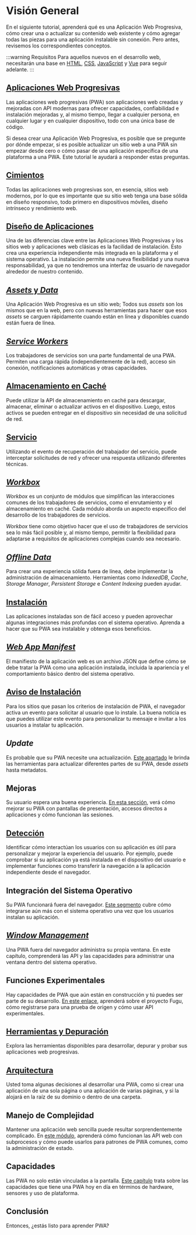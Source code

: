 # Visión General

En el siguiente tutorial, aprenderá qué es una Aplicación Web Progresiva, cómo crear una o actualizar su contenido web existente y cómo agregar todas las piezas para una aplicación instalable sin conexión. Pero antes, revisemos los correspondientes conceptos.

:::warning Requisitos
Para aquellos nuevos en el desarrollo web, necesitarán una base en [HTML](https://developer.mozilla.org/en-US/docs/Web/HTML), [CSS](https://developer.mozilla.org/en-US/docs/Web/CSS), [JavaScript](https://developer.mozilla.org/en-US/docs/Web/JavaScript) y [Vue](https://vuejs.org/) para seguir adelante.
:::

## [Aplicaciones Web Progresivas](https://web.dev/learn/pwa/progressive-web-apps/)

Las aplicaciones web progresivas (PWA) son aplicaciones web creadas y mejoradas con API modernas para ofrecer capacidades, confiabilidad e instalación mejoradas y, al mismo tiempo, llegar a cualquier persona, en cualquier lugar y en cualquier dispositivo, todo con una única base de código.

Si desea crear una Aplicación Web Progresiva, es posible que se pregunte por dónde empezar, si es posible actualizar un sitio web a una PWA sin empezar desde cero o cómo pasar de una aplicación específica de una plataforma a una PWA. Este tutorial le ayudará a responder estas preguntas.

## [Cimientos](https://web.dev/learn/pwa/foundations/)

Todas las aplicaciones web progresivas son, en esencia, sitios web modernos, por lo que es importante que su sitio web tenga una base sólida en diseño responsivo, todo primero en dispositivos móviles, diseño intrínseco y rendimiento web.


## [Diseño de Aplicaciones](https://web.dev/learn/pwa/app-design/)

Una de las diferencias clave entre las Aplicaciones Web Progresivas y los sitios web y aplicaciones web clásicas es la facilidad de instalación. Esto crea una experiencia independiente más integrada en la plataforma y el sistema operativo. La instalación permite una nueva flexibilidad y una nueva responsabilidad, ya que no tendremos una interfaz de usuario de navegador alrededor de nuestro contenido.

## [_Assets_ y _Data_](https://web.dev/learn/pwa/assets-and-data/)

Una Aplicación Web Progresiva es un sitio web; Todos sus _assets_ son los mismos que en la web, pero con nuevas herramientas para hacer que esos  _assets_ se carguen rápidamente cuando están en línea y disponibles cuando están fuera de línea.

## [_Service Workers_](https://web.dev/learn/pwa/service-workers/)

Los trabajadores de servicios son una parte fundamental de una PWA. Permiten una carga rápida (independientemente de la red), acceso sin conexión, notificaciones automáticas y otras capacidades.

## [Almacenamiento en Caché](https://web.dev/learn/pwa/caching/)

Puede utilizar la API de almacenamiento en caché para descargar, almacenar, eliminar o actualizar activos en el dispositivo. Luego, estos activos se pueden entregar en el dispositivo sin necesidad de una solicitud de red.

## [Servicio](https://web.dev/learn/pwa/serving/)

Utilizando el evento de recuperación del trabajador del servicio, puede interceptar solicitudes de red y ofrecer una respuesta utilizando diferentes técnicas.

## [_Workbox_](https://web.dev/learn/pwa/workbox/)

_Workbox_ es un conjunto de módulos que simplifican las interacciones comunes de los trabajadores de servicios, como el enrutamiento y el almacenamiento en caché. Cada módulo aborda un aspecto específico del desarrollo de los trabajadores de servicios.

_Workbox_ tiene como objetivo hacer que el uso de trabajadores de servicios sea lo más fácil posible y, al mismo tiempo, permitir la flexibilidad para adaptarse a requisitos de aplicaciones complejas cuando sea necesario.

## [_Offline Data_](https://web.dev/learn/pwa/offline-data/)

Para crear una experiencia sólida fuera de línea, debe implementar la administración de almacenamiento. Herramientas como _IndexedDB_, _Cache_, _Storage Manager_, _Persistent Storage_ e _Content Indexing_ pueden ayudar.

## [Instalación](https://web.dev/learn/pwa/installation/)

Las aplicaciones instaladas son de fácil acceso y pueden aprovechar algunas integraciones más profundas con el sistema operativo. Aprenda a hacer que su PWA sea instalable y obtenga esos beneficios.

## [_Web App Manifest_](https://web.dev/learn/pwa/web-app-manifest/)

El manifiesto de la aplicación web es un archivo JSON que define cómo se debe tratar la PWA como una aplicación instalada, incluida la apariencia y el comportamiento básico dentro del sistema operativo.

## [Aviso de Instalación](https://web.dev/learn/pwa/installation-prompt/)

Para los sitios que pasan los criterios de instalación de PWA, el navegador activa un evento para solicitar al usuario que lo instale. La buena noticia es que puedes utilizar este evento para personalizar tu mensaje e invitar a los usuarios a instalar tu aplicación.

## _Update_

Es probable que su PWA necesite una actualización. [Este apartado](https://web.dev/learn/pwa/update/) le brinda las herramientas para actualizar diferentes partes de su PWA, desde _assets_ hasta metadatos.

## Mejoras

Su usuario espera una buena experiencia. [En esta sección](https://web.dev/learn/pwa/enhancements/), verá cómo mejorar su PWA con pantallas de presentación, accesos directos a aplicaciones y cómo funcionan las sesiones.

## [Detección](https://web.dev/learn/pwa/detection/)

Identificar cómo interactúan los usuarios con su aplicación es útil para personalizar y mejorar la experiencia del usuario. Por ejemplo, puede comprobar si su aplicación ya está instalada en el dispositivo del usuario e implementar funciones como transferir la navegación a la aplicación independiente desde el navegador.

## Integración del Sistema Operativo

Su PWA funcionará fuera del navegador. [Este segmento](https://web.dev/learn/pwa/os-integration/) cubre cómo integrarse aún más con el sistema operativo una vez que los usuarios instalan su aplicación.

## [_Window Management_](https://web.dev/learn/pwa/windows/)

Una PWA fuera del navegador administra su propia ventana. En este capítulo, comprenderá las API y las capacidades para administrar una ventana dentro del sistema operativo.

## Funciones Experimentales

Hay capacidades de PWA que aún están en construcción y tú puedes ser parte de su desarrollo. [En este enlace](https://web.dev/learn/pwa/experimental/), aprenderá sobre el proyecto Fugu, cómo registrarse para una prueba de origen y cómo usar API experimentales.

## [Herramientas y Depuración](https://web.dev/learn/pwa/tools-and-debug/)

Explora las herramientas disponibles para desarrollar, depurar y probar sus aplicaciones web progresivas.

## [Arquitectura](https://web.dev/learn/pwa/architecture/)

Usted toma algunas decisiones al desarrollar una PWA, como si crear una aplicación de una sola página o una aplicación de varias páginas, y si la alojará en la raíz de su dominio o dentro de una carpeta.

## Manejo de Complejidad

Mantener una aplicación web sencilla puede resultar sorprendentemente complicado. En [este módulo](https://web.dev/learn/pwa/complexity/), aprenderá cómo funcionan las API web con subprocesos y cómo puede usarlos para patrones de PWA comunes, como la administración de estado.

## Capacidades

Las PWA no solo están vinculadas a la pantalla. [Este capítulo](https://web.dev/learn/pwa/capabilities/) trata sobre las capacidades que tiene una PWA hoy en día en términos de hardware, sensores y uso de plataforma.

## Conclusión

Entonces, ¿estás listo para aprender PWA?

